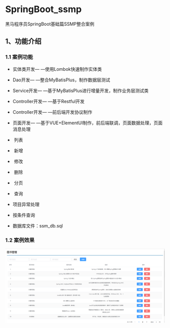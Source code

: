 # SpringBoot_ssmp
黑马程序员SpringBoot基础篇SSMP整合案例

## 1、功能介绍

### 1.1 案例功能

- 实体类开发— —使用Lombok快速制作实体类

- Dao开发— —整合MyBatisPlus，制作数据层测试
- Service开发— —基于MyBatisPlus进行增量开发，制作业务层测试类
- Controller开发— —基于Restful开发
- Controller开发— —前后端开发协议制作
- 页面开发— —基于VUE+ElementUI制作，前后端联调，页面数据处理，页面消息处理
- ​    列表
- ​    新增
- ​    修改
- ​    删除
- ​    分页
- ​    查询
- 项目异常处理
- 按条件查询
- 数据库文件：ssm_db.sql

### 1.2 案例效果
![案例效果](%E6%95%88%E6%9E%9C.PNG)

